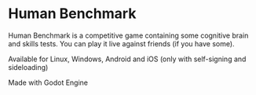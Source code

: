 # Human Benchmark

Human Benchmark is a competitive game containing some cognitive brain and skills tests.
You can play it live against friends (if you have some).

Available for Linux, Windows, Android and iOS (only with self-signing and sideloading)

Made with Godot Engine
